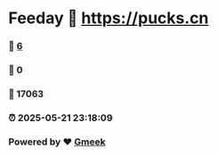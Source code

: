 # Feeday :link: https://pucks.cn 
### :page_facing_up: [6](https://pucks.cn/tag.html) 
### :speech_balloon: 0 
### :hibiscus: 17063 
### :alarm_clock: 2025-05-21 23:18:09 
### Powered by :heart: [Gmeek](https://github.com/Meekdai/Gmeek)
